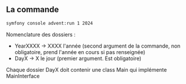 ## La commande 

```bash
symfony console advent:run 1 2024 
```

Nomenclature des dossiers :

* YearXXXX -> XXXX l'année (second argument de la commande, non obligatoire, prend l'année en cours si pas renseignée)
* DayX     -> X le jour (premier argument. Est obligatoire)

Chaque dossier DayX doit contenir une class Main qui implémente MainInterface
